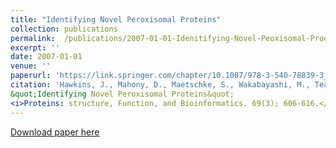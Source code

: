 ```yaml
---
title: "Identifying Novel Peroxisomal Proteins"
collection: publications
permalink:  /publications/2007-01-01-Idenitifying-Novel-Peoxisomal-Proeins 
excerpt: ''
date: 2007-01-01
venue: ''
paperurl: 'https://link.springer.com/chapter/10.1007/978-3-540-78839-3_10'
citation: 'Hawkins, J., Mahony, D., Maetschke, S., Wakabayashi, M., Teasdale, R. and Bod\'en, M., (2007).
&quot;Identifying Novel Peroxisomal Proteins&quot; 
<i>Proteins: structure, Function, and Bioinformatics. 69(3); 606-616.</i>.'
---
```


[Download paper here](https://link.springer.com/chapter/10.1007/978-3-540-78839-3_10)

